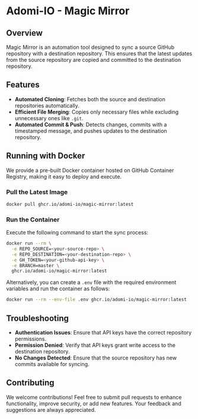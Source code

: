 # Adomi-IO - Magic Mirror

## Overview

Magic Mirror is an automation tool designed to sync a source GitHub repository with a destination repository. 
This ensures that the latest updates from the source repository are copied and committed to the destination repository.

## Features

- **Automated Cloning**: Fetches both the source and destination repositories automatically.
- **Efficient File Merging**: Copies only necessary files while excluding unnecessary ones like `.git`.
- **Automated Commit & Push**: Detects changes, commits with a timestamped message, and pushes updates to the destination repository.

## Running with Docker

We provide a pre-built Docker container hosted on GitHub Container Registry, making it easy to deploy and execute.

### Pull the Latest Image

```bash
docker pull ghcr.io/adomi-io/magic-mirror:latest
```

### Run the Container

Execute the following command to start the sync process:

```bash
docker run --rm \
  -e REPO_SOURCE=<your-source-repo> \
  -e REPO_DESTINATION=<your-destination-repo> \
  -e GH_TOKEN=<your-github-api-key> \
  -e BRANCH=master \
  ghcr.io/adomi-io/magic-mirror:latest
```

Alternatively, you can create a `.env` file with the required environment variables and run the container as follows:

```bash
docker run --rm --env-file .env ghcr.io/adomi-io/magic-mirror:latest
```

## Troubleshooting

- **Authentication Issues**: Ensure that API keys have the correct repository permissions.
- **Permission Denied**: Verify that API keys grant write access to the destination repository.
- **No Changes Detected**: Ensure that the source repository has new commits available for syncing.

## Contributing

We welcome contributions! Feel free to submit pull requests to enhance functionality, improve security, or add new features. 
Your feedback and suggestions are always appreciated.


